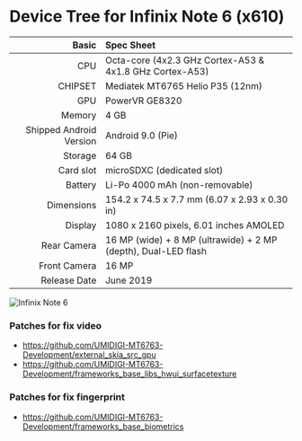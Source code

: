 Device Tree for Infinix Note 6 (x610)
================================================================

Basic   | Spec Sheet
-------:|:-------------------------
CPU     | Octa-core (4x2.3 GHz Cortex-A53 & 4x1.8 GHz Cortex-A53)
CHIPSET | Mediatek MT6765 Helio P35 (12nm)
GPU     | PowerVR GE8320
Memory  | 4 GB
Shipped Android Version | Android 9.0 (Pie)
Storage | 64 GB
Card slot | microSDXC (dedicated slot)
Battery | Li-Po 4000 mAh (non-removable)
Dimensions | 154.2 x 74.5 x 7.7 mm (6.07 x 2.93 x 0.30 in)
Display | 1080 x 2160 pixels, 6.01 inches AMOLED
Rear Camera  | 16 MP (wide) + 8 MP (ultrawide) + 2 MP (depth), Dual-LED flash
Front Camera | 16 MP
Release Date | June 2019

![Infinix Note 6](https://fdn2.gsmarena.com/vv/pics/infinix/infinix-note-6-x610-3.jpg "Infinix Note 6")

### Patches for fix video
- https://github.com/UMIDIGI-MT6763-Development/external_skia_src_gpu
- https://github.com/UMIDIGI-MT6763-Development/frameworks_base_libs_hwui_surfacetexture

### Patches for fix fingerprint
- https://github.com/UMIDIGI-MT6763-Development/frameworks_base_biometrics
